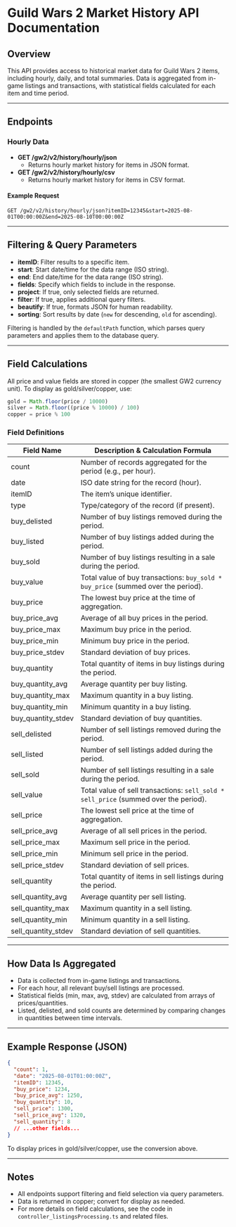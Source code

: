 # Guild Wars 2 Market History API Documentation

## Overview
This API provides access to historical market data for Guild Wars 2 items, including hourly, daily, and total summaries. Data is aggregated from in-game listings and transactions, with statistical fields calculated for each item and time period.

---

## Endpoints

### Hourly Data
- **GET /gw2/v2/history/hourly/json**
  - Returns hourly market history for items in JSON format.
- **GET /gw2/v2/history/hourly/csv**
  - Returns hourly market history for items in CSV format.

#### Example Request
```
GET /gw2/v2/history/hourly/json?itemID=12345&start=2025-08-01T00:00:00Z&end=2025-08-10T00:00:00Z
```

---

## Filtering & Query Parameters
- **itemID**: Filter results to a specific item.
- **start**: Start date/time for the data range (ISO string).
- **end**: End date/time for the data range (ISO string).
- **fields**: Specify which fields to include in the response.
- **project**: If true, only selected fields are returned.
- **filter**: If true, applies additional query filters.
- **beautify**: If true, formats JSON for human readability.
- **sorting**: Sort results by date (`new` for descending, `old` for ascending).

Filtering is handled by the `defaultPath` function, which parses query parameters and applies them to the database query.

---

## Field Calculations
All price and value fields are stored in copper (the smallest GW2 currency unit). To display as gold/silver/copper, use:

```js
gold = Math.floor(price / 10000)
silver = Math.floor((price % 10000) / 100)
copper = price % 100
```

### Field Definitions
| Field Name                | Description & Calculation Formula                                                                                   |
|-------------------------- |--------------------------------------------------------------------------------------------------------------------|
| count                     | Number of records aggregated for the period (e.g., per hour).                                                      |
| date                      | ISO date string for the record (hour).                                                                             |
| itemID                    | The item’s unique identifier.                                                                                      |
| type                      | Type/category of the record (if present).                                                                          |
| buy_delisted              | Number of buy listings removed during the period.                                                                  |
| buy_listed                | Number of buy listings added during the period.                                                                    |
| buy_sold                  | Number of buy listings resulting in a sale during the period.                                                      |
| buy_value                 | Total value of buy transactions: `buy_sold * buy_price` (summed over the period).                                  |
| buy_price                 | The lowest buy price at the time of aggregation.                                                                   |
| buy_price_avg             | Average of all buy prices in the period.                                                                           |
| buy_price_max             | Maximum buy price in the period.                                                                                   |
| buy_price_min             | Minimum buy price in the period.                                                                                   |
| buy_price_stdev           | Standard deviation of buy prices.                                                                                  |
| buy_quantity              | Total quantity of items in buy listings during the period.                                                         |
| buy_quantity_avg          | Average quantity per buy listing.                                                                                   |
| buy_quantity_max          | Maximum quantity in a buy listing.                                                                                 |
| buy_quantity_min          | Minimum quantity in a buy listing.                                                                                 |
| buy_quantity_stdev        | Standard deviation of buy quantities.                                                                              |
| sell_delisted             | Number of sell listings removed during the period.                                                                 |
| sell_listed               | Number of sell listings added during the period.                                                                   |
| sell_sold                 | Number of sell listings resulting in a sale during the period.                                                     |
| sell_value                | Total value of sell transactions: `sell_sold * sell_price` (summed over the period).                               |
| sell_price                | The lowest sell price at the time of aggregation.                                                                  |
| sell_price_avg            | Average of all sell prices in the period.                                                                          |
| sell_price_max            | Maximum sell price in the period.                                                                                  |
| sell_price_min            | Minimum sell price in the period.                                                                                  |
| sell_price_stdev          | Standard deviation of sell prices.                                                                                 |
| sell_quantity             | Total quantity of items in sell listings during the period.                                                        |
| sell_quantity_avg         | Average quantity per sell listing.                                                                                  |
| sell_quantity_max         | Maximum quantity in a sell listing.                                                                                |
| sell_quantity_min         | Minimum quantity in a sell listing.                                                                                |
| sell_quantity_stdev       | Standard deviation of sell quantities.                                                                             |

---

## How Data Is Aggregated
- Data is collected from in-game listings and transactions.
- For each hour, all relevant buy/sell listings are processed.
- Statistical fields (min, max, avg, stdev) are calculated from arrays of prices/quantities.
- Listed, delisted, and sold counts are determined by comparing changes in quantities between time intervals.

---

## Example Response (JSON)
```json
{
  "count": 1,
  "date": "2025-08-01T01:00:00Z",
  "itemID": 12345,
  "buy_price": 1234,
  "buy_price_avg": 1250,
  "buy_quantity": 10,
  "sell_price": 1300,
  "sell_price_avg": 1320,
  "sell_quantity": 8
  // ...other fields...
}
```
To display prices in gold/silver/copper, use the conversion above.

---

## Notes
- All endpoints support filtering and field selection via query parameters.
- Data is returned in copper; convert for display as needed.
- For more details on field calculations, see the code in `controller_listingsProcessing.ts` and related files.
